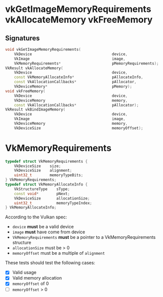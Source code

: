 # vkGetImageMemoryRequirements vkAllocateMemory vkFreeMemory

## Signatures
```c++
void vkGetImageMemoryRequirements(
    VkDevice                                    device,
    VkImage                                     image,
    VkMemoryRequirements*                       pMemoryRequirements);
VkResult vkAllocateMemory(
    VkDevice                                    device,
    const VkMemoryAllocateInfo*                 pAllocateInfo,
    const VkAllocationCallbacks*                pAllocator,
    VkDeviceMemory*                             pMemory);
void vkFreeMemory(
    VkDevice                                    device,
    VkDeviceMemory                              memory,
    const VkAllocationCallbacks*                pAllocator);
VkResult vkBindImageMemory(
    VkDevice                                    device,
    VkImage                                     image,
    VkDeviceMemory                              memory,
    VkDeviceSize                                memoryOffset);
```

# VkMemoryRequirements
```c++
typedef struct VkMemoryRequirements {
    VkDeviceSize    size;
    VkDeviceSize    alignment;
    uint32_t        memoryTypeBits;
} VkMemoryRequirements;
typedef struct VkMemoryAllocateInfo {
    VkStructureType    sType;
    const void*        pNext;
    VkDeviceSize       allocationSize;
    uint32_t           memoryTypeIndex;
} VkMemoryAllocateInfo;
```

According to the Vulkan spec:
- `device` **must** be a valid device
- `image` **must** have come from device
- `VkMemoryRequirements` **must** be a pointer to a VkMemoryRequirements
structure
- `allocationSize` must be > 0
- `memoryOffset` must be a multiple of `alignment`


These tests should test the following cases:
- [x] Valid usage
- [x] Valid memory allocation
- [x] `memoryOffset` of 0
- [ ] `memoryOffset` > 0

